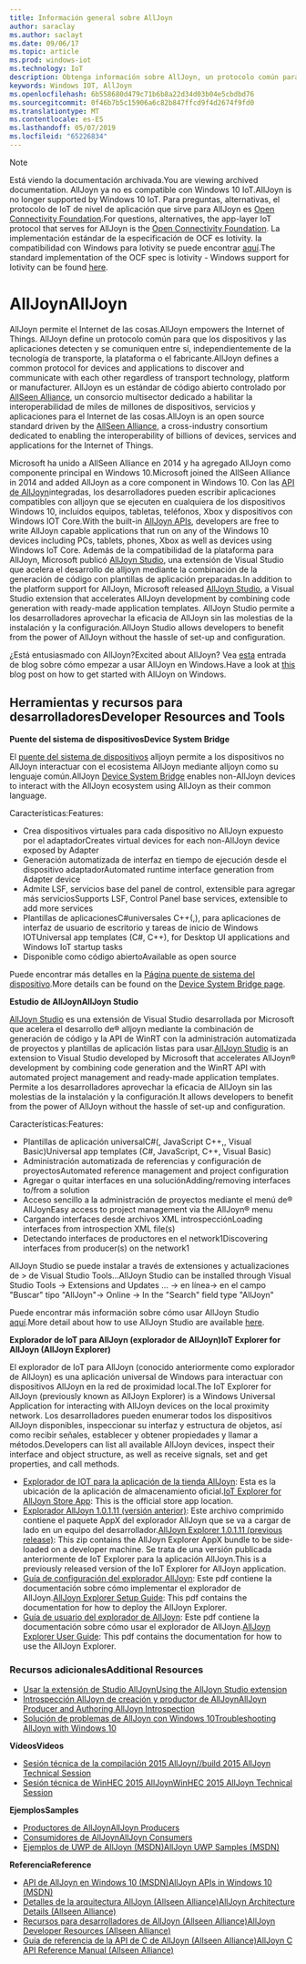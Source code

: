 ```yaml
---
title: Información general sobre AllJoyn
author: saraclay
ms.author: saclayt
ms.date: 09/06/17
ms.topic: article
ms.prod: windows-iot
ms.technology: IoT
description: Obtenga información sobre AllJoyn, un protocolo común para dispositivos IoT y cómo habilita otras extensiones y características con Windows IoT.
keywords: Windows IOT, AllJoyn
ms.openlocfilehash: 6b558680d479c71b6b8a22d34d03b04e5cbdbd76
ms.sourcegitcommit: 0f46b7b5c15906a6c82b847ffcd9f4d2674f9fd0
ms.translationtype: MT
ms.contentlocale: es-ES
ms.lasthandoff: 05/07/2019
ms.locfileid: "65226834"
---
```

> [!NOTE]
> <span data-ttu-id="e05d7-104">Está viendo la documentación archivada.</span><span class="sxs-lookup"><span data-stu-id="e05d7-104">You are viewing archived documentation.</span></span> <span data-ttu-id="e05d7-105">AllJoyn ya no es compatible con Windows 10 IoT.</span><span class="sxs-lookup"><span data-stu-id="e05d7-105">AllJoyn is no longer supported by Windows 10 IoT.</span></span> <span data-ttu-id="e05d7-106">Para preguntas, alternativas, el protocolo de IoT de nivel de aplicación que sirve para AllJoyn es [Open Connectivity Foundation](https://openconnectivity.org).</span><span class="sxs-lookup"><span data-stu-id="e05d7-106">For questions, alternatives, the app-layer IoT protocol that serves for AllJoyn is the [Open Connectivity Foundation](https://openconnectivity.org).</span></span> <span data-ttu-id="e05d7-107">La implementación estándar de la especificación de OCF es Iotivity. la compatibilidad con Windows para Iotivity se puede encontrar [aquí](https://wiki.iotivity.org/windows).</span><span class="sxs-lookup"><span data-stu-id="e05d7-107">The standard implementation of the OCF spec is Iotivity - Windows support for Iotivity can be found [here](https://wiki.iotivity.org/windows).</span></span>

# <a name="alljoyn"></a><span data-ttu-id="e05d7-108">AllJoyn</span><span class="sxs-lookup"><span data-stu-id="e05d7-108">AllJoyn</span></span>

<span data-ttu-id="e05d7-109">AllJoyn permite el Internet de las cosas.</span><span class="sxs-lookup"><span data-stu-id="e05d7-109">AllJoyn empowers the Internet of Things.</span></span> <span data-ttu-id="e05d7-110">AllJoyn define un protocolo común para que los dispositivos y las aplicaciones detecten y se comuniquen entre sí, independientemente de la tecnología de transporte, la plataforma o el fabricante.</span><span class="sxs-lookup"><span data-stu-id="e05d7-110">AllJoyn defines a common protocol for devices and applications to discover and communicate with each other regardless of transport technology, platform or manufacturer.</span></span>  <span data-ttu-id="e05d7-111">AllJoyn es un estándar de código abierto controlado por [AllSeen Alliance](https://allseenalliance.org/), un consorcio multisector dedicado a habilitar la interoperabilidad de miles de millones de dispositivos, servicios y aplicaciones para el Internet de las cosas.</span><span class="sxs-lookup"><span data-stu-id="e05d7-111">AllJoyn is an open source standard driven by the [AllSeen Alliance](https://allseenalliance.org/), a cross-industry consortium dedicated to enabling the interoperability of billions of devices, services and applications for the Internet of Things.</span></span>

<span data-ttu-id="e05d7-112">Microsoft ha unido a AllSeen Alliance en 2014 y ha agregado AllJoyn como componente principal en Windows 10.</span><span class="sxs-lookup"><span data-stu-id="e05d7-112">Microsoft joined the AllSeen Alliance in 2014 and added AllJoyn as a core component in Windows 10.</span></span> <span data-ttu-id="e05d7-113">Con las [API de AllJoyn](https://msdn.microsoft.com/library/windows/apps/windows.devices.alljoyn.aspx)integradas, los desarrolladores pueden escribir aplicaciones compatibles con alljoyn que se ejecuten en cualquiera de los dispositivos Windows 10, incluidos equipos, tabletas, teléfonos, Xbox y dispositivos con Windows IOT Core.</span><span class="sxs-lookup"><span data-stu-id="e05d7-113">With the built-in [AllJoyn APIs](https://msdn.microsoft.com/library/windows/apps/windows.devices.alljoyn.aspx), developers are free to write AllJoyn capable applications that run on any of the Windows 10 devices including PCs, tablets, phones, Xbox as well as devices using Windows IoT Core.</span></span> <span data-ttu-id="e05d7-114">Además de la compatibilidad de la plataforma para AllJoyn, Microsoft publicó [AllJoyn Studio](https://visualstudiogallery.msdn.microsoft.com/064e58a7-fb56-464b-bed5-f85914c89286), una extensión de Visual Studio que acelera el desarrollo de alljoyn mediante la combinación de la generación de código con plantillas de aplicación preparadas.</span><span class="sxs-lookup"><span data-stu-id="e05d7-114">In addition to the platform support for AllJoyn, Microsoft released [AllJoyn Studio](https://visualstudiogallery.msdn.microsoft.com/064e58a7-fb56-464b-bed5-f85914c89286), a Visual Studio extension that accelerates AllJoyn development by combining code generation with ready-made application templates.</span></span> <span data-ttu-id="e05d7-115">AllJoyn Studio permite a los desarrolladores aprovechar la eficacia de AllJoyn sin las molestias de la instalación y la configuración.</span><span class="sxs-lookup"><span data-stu-id="e05d7-115">AllJoyn Studio allows developers to benefit from the power of AllJoyn without the hassle of set-up and configuration.</span></span>

<span data-ttu-id="e05d7-116">¿Está entusiasmado con AllJoyn?</span><span class="sxs-lookup"><span data-stu-id="e05d7-116">Excited about AllJoyn?</span></span> <span data-ttu-id="e05d7-117">Vea [esta](AllJoynStudio.md) entrada de blog sobre cómo empezar a usar AllJoyn en Windows.</span><span class="sxs-lookup"><span data-stu-id="e05d7-117">Have a look at [this](AllJoynStudio.md) blog post on how to get started with AllJoyn on Windows.</span></span>


## <a name="developer-resources-and-tools"></a><span data-ttu-id="e05d7-118">Herramientas y recursos para desarrolladores</span><span class="sxs-lookup"><span data-stu-id="e05d7-118">Developer Resources and Tools</span></span>

<span data-ttu-id="e05d7-119">**Puente del sistema de dispositivos**</span><span class="sxs-lookup"><span data-stu-id="e05d7-119">**Device System Bridge**</span></span>

<span data-ttu-id="e05d7-120">El [puente del sistema de dispositivos](AllJoynDSB.md) alljoyn permite a los dispositivos no AllJoyn interactuar con el ecosistema AllJoyn mediante alljoyn como su lenguaje común.</span><span class="sxs-lookup"><span data-stu-id="e05d7-120">AllJoyn [Device System Bridge](AllJoynDSB.md) enables non-AllJoyn devices to interact with the AllJoyn ecosystem using AllJoyn as their common language.</span></span>

<span data-ttu-id="e05d7-121">Características:</span><span class="sxs-lookup"><span data-stu-id="e05d7-121">Features:</span></span>
* <span data-ttu-id="e05d7-122">Crea dispositivos virtuales para cada dispositivo no AllJoyn expuesto por el adaptador</span><span class="sxs-lookup"><span data-stu-id="e05d7-122">Creates virtual devices for each non-AllJoyn device exposed by Adapter</span></span>
* <span data-ttu-id="e05d7-123">Generación automatizada de interfaz en tiempo de ejecución desde el dispositivo adaptador</span><span class="sxs-lookup"><span data-stu-id="e05d7-123">Automated runtime interface generation from Adapter device</span></span>
* <span data-ttu-id="e05d7-124">Admite LSF, servicios base del panel de control, extensible para agregar más servicios</span><span class="sxs-lookup"><span data-stu-id="e05d7-124">Supports LSF, Control Panel base services, extensible to add more services</span></span>
* <span data-ttu-id="e05d7-125">Plantillas de aplicacionesC#universales C++(,), para aplicaciones de interfaz de usuario de escritorio y tareas de inicio de Windows IOT</span><span class="sxs-lookup"><span data-stu-id="e05d7-125">Universal app templates (C#, C++), for Desktop UI applications and Windows IoT startup tasks</span></span>
* <span data-ttu-id="e05d7-126">Disponible como código abierto</span><span class="sxs-lookup"><span data-stu-id="e05d7-126">Available as open source</span></span>

<span data-ttu-id="e05d7-127">Puede encontrar más detalles en la [Página puente de sistema del dispositivo](AllJoynDSB.md).</span><span class="sxs-lookup"><span data-stu-id="e05d7-127">More details can be found on the [Device System Bridge page](AllJoynDSB.md).</span></span>


<span data-ttu-id="e05d7-128">**Estudio de AllJoyn**</span><span class="sxs-lookup"><span data-stu-id="e05d7-128">**AllJoyn Studio**</span></span>

<span data-ttu-id="e05d7-129">[AllJoyn Studio](https://visualstudiogallery.msdn.microsoft.com/064e58a7-fb56-464b-bed5-f85914c89286) es una extensión de Visual Studio desarrollada por Microsoft que acelera el desarrollo de® alljoyn mediante la combinación de generación de código y la API de WinRT con la administración automatizada de proyectos y plantillas de aplicación listas para usar.</span><span class="sxs-lookup"><span data-stu-id="e05d7-129">[AllJoyn Studio](https://visualstudiogallery.msdn.microsoft.com/064e58a7-fb56-464b-bed5-f85914c89286) is an extension to Visual Studio developed by Microsoft that accelerates AllJoyn® development by combining code generation and the WinRT API with automated project management and ready-made application templates.</span></span> <span data-ttu-id="e05d7-130">Permite a los desarrolladores aprovechar la eficacia de AllJoyn sin las molestias de la instalación y la configuración.</span><span class="sxs-lookup"><span data-stu-id="e05d7-130">It allows developers to benefit from the power of AllJoyn without the hassle of set-up and configuration.</span></span>

<span data-ttu-id="e05d7-131">Características:</span><span class="sxs-lookup"><span data-stu-id="e05d7-131">Features:</span></span>
* <span data-ttu-id="e05d7-132">Plantillas de aplicación universalC#(, JavaScript C++,, Visual Basic)</span><span class="sxs-lookup"><span data-stu-id="e05d7-132">Universal app templates (C#, JavaScript, C++, Visual Basic)</span></span>
* <span data-ttu-id="e05d7-133">Administración automatizada de referencias y configuración de proyectos</span><span class="sxs-lookup"><span data-stu-id="e05d7-133">Automated reference management and project configuration</span></span>
* <span data-ttu-id="e05d7-134">Agregar o quitar interfaces en una solución</span><span class="sxs-lookup"><span data-stu-id="e05d7-134">Adding/removing interfaces to/from a solution</span></span>
* <span data-ttu-id="e05d7-135">Acceso sencillo a la administración de proyectos mediante el menú de® AllJoyn</span><span class="sxs-lookup"><span data-stu-id="e05d7-135">Easy access to project management via the AllJoyn® menu</span></span>
* <span data-ttu-id="e05d7-136">Cargando interfaces desde archivos XML introspección</span><span class="sxs-lookup"><span data-stu-id="e05d7-136">Loading interfaces from introspection XML file(s)</span></span>
* <span data-ttu-id="e05d7-137">Detectando interfaces de productores en el network1</span><span class="sxs-lookup"><span data-stu-id="e05d7-137">Discovering interfaces from producer(s) on the network1</span></span>

<span data-ttu-id="e05d7-138">AllJoyn Studio se puede instalar a través de extensiones y actualizaciones de > de Visual Studio Tools...</span><span class="sxs-lookup"><span data-stu-id="e05d7-138">AllJoyn Studio can be installed through Visual Studio Tools -> Extensions and Updates …</span></span> <span data-ttu-id="e05d7-139">-> en línea-> en el campo "Buscar" tipo "AllJoyn"</span><span class="sxs-lookup"><span data-stu-id="e05d7-139">-> Online -> In the "Search" field type "AllJoyn"</span></span>

<span data-ttu-id="e05d7-140">Puede encontrar más información sobre cómo usar AllJoyn Studio [aquí](AllJoynStudio.md).</span><span class="sxs-lookup"><span data-stu-id="e05d7-140">More detail about how to use AllJoyn Studio are available [here](AllJoynStudio.md).</span></span>

<span data-ttu-id="e05d7-141">**Explorador de IoT para AllJoyn (explorador de AllJoyn)**</span><span class="sxs-lookup"><span data-stu-id="e05d7-141">**IoT Explorer for AllJoyn (AllJoyn Explorer)**</span></span>

<span data-ttu-id="e05d7-142">El explorador de IoT para AllJoyn (conocido anteriormente como explorador de AllJoyn) es una aplicación universal de Windows para interactuar con dispositivos AllJoyn en la red de proximidad local.</span><span class="sxs-lookup"><span data-stu-id="e05d7-142">The IoT Explorer for AllJoyn (previously known as AllJoyn Explorer) is a Windows Universal Application for interacting with AllJoyn devices on the local proximity network.</span></span> <span data-ttu-id="e05d7-143">Los desarrolladores pueden enumerar todos los dispositivos AllJoyn disponibles, inspeccionar su interfaz y estructura de objetos, así como recibir señales, establecer y obtener propiedades y llamar a métodos.</span><span class="sxs-lookup"><span data-stu-id="e05d7-143">Developers can list all available AllJoyn devices, inspect their interface and object structure, as well as receive signals, set and get properties, and call methods.</span></span>

* <span data-ttu-id="e05d7-144">[Explorador de IOT para la aplicación de la tienda AllJoyn](https://www.microsoft.com/store/apps/9nblggh6gpxl): Esta es la ubicación de la aplicación de almacenamiento oficial.</span><span class="sxs-lookup"><span data-stu-id="e05d7-144">[IoT Explorer for AllJoyn Store App](https://www.microsoft.com/store/apps/9nblggh6gpxl): This is the official store app location.</span></span>
* <span data-ttu-id="e05d7-145">[Explorador AllJoyn 1.0.1.11 (versión anterior)](https://github.com/ms-iot/samples/releases/download/AllJoynExplorer_1.0.11/AllJoynExplorer_1.0.1.11.zip): Este archivo comprimido contiene el paquete AppX del explorador AllJoyn que se va a cargar de lado en un equipo del desarrollador.</span><span class="sxs-lookup"><span data-stu-id="e05d7-145">[AllJoyn Explorer 1.0.1.11 (previous release)](https://github.com/ms-iot/samples/releases/download/AllJoynExplorer_1.0.11/AllJoynExplorer_1.0.1.11.zip): This zip contains the AllJoyn Explorer AppX bundle to be side-loaded on a developer machine.</span></span> <span data-ttu-id="e05d7-146">Se trata de una versión publicada anteriormente de IoT Explorer para la aplicación AllJoyn.</span><span class="sxs-lookup"><span data-stu-id="e05d7-146">This is a previously released version of the IoT Explorer for AllJoyn application.</span></span>
* <span data-ttu-id="e05d7-147">[Guía de configuración del explorador AllJoyn](https://github.com/ms-iot/samples/releases/download/AllJoynExplorer_1.0.11/AllJoyn_Explorer_Setup_Guide_v1.0.pdf): Este pdf contiene la documentación sobre cómo implementar el explorador de AllJoyn.</span><span class="sxs-lookup"><span data-stu-id="e05d7-147">[AllJoyn Explorer Setup Guide](https://github.com/ms-iot/samples/releases/download/AllJoynExplorer_1.0.11/AllJoyn_Explorer_Setup_Guide_v1.0.pdf): This pdf contains the documentation for how to deploy the AllJoyn Explorer.</span></span>
* <span data-ttu-id="e05d7-148">[Guía de usuario del explorador de AllJoyn](https://github.com/ms-iot/samples/releases/download/AllJoynExplorer_1.0.11/AllJoyn_Explorer_User_Guide_v1.0.pdf): Este pdf contiene la documentación sobre cómo usar el explorador de AllJoyn.</span><span class="sxs-lookup"><span data-stu-id="e05d7-148">[AllJoyn Explorer User Guide](https://github.com/ms-iot/samples/releases/download/AllJoynExplorer_1.0.11/AllJoyn_Explorer_User_Guide_v1.0.pdf): This pdf contains the documentation for how to use the AllJoyn Explorer.</span></span>


### <a name="additional-resources"></a><span data-ttu-id="e05d7-149">Recursos adicionales</span><span class="sxs-lookup"><span data-stu-id="e05d7-149">Additional Resources</span></span>

* [<span data-ttu-id="e05d7-150">Usar la extensión de Studio AllJoyn</span><span class="sxs-lookup"><span data-stu-id="e05d7-150">Using the AllJoyn Studio extension</span></span>](AllJoynStudio.md)
* [<span data-ttu-id="e05d7-151">Introspección AllJoyn de creación y productor de AllJoyn</span><span class="sxs-lookup"><span data-stu-id="e05d7-151">AllJoyn Producer and Authoring AllJoyn Introspection</span></span>](AllJoynProducer.md)
* [<span data-ttu-id="e05d7-152">Solución de problemas de AllJoyn con Windows 10</span><span class="sxs-lookup"><span data-stu-id="e05d7-152">Troubleshooting AllJoyn with Windows 10</span></span>](AllJoynTroubleshooting.md)

<span data-ttu-id="e05d7-153">**Vídeos**</span><span class="sxs-lookup"><span data-stu-id="e05d7-153">**Videos**</span></span>

* [<span data-ttu-id="e05d7-154">Sesión técnica de la compilación 2015 AllJoyn</span><span class="sxs-lookup"><span data-stu-id="e05d7-154">//build 2015 AllJoyn Technical Session</span></span>](https://channel9.msdn.com/Events/Build/2015/2-623)
* [<span data-ttu-id="e05d7-155">Sesión técnica de WinHEC 2015 AllJoyn</span><span class="sxs-lookup"><span data-stu-id="e05d7-155">WinHEC 2015 AllJoyn Technical Session</span></span>](https://channel9.msdn.com/Events/WinHEC/2015/IOT200)

<span data-ttu-id="e05d7-156">**Ejemplos**</span><span class="sxs-lookup"><span data-stu-id="e05d7-156">**Samples**</span></span>

* [<span data-ttu-id="e05d7-157">Productores de AllJoyn</span><span class="sxs-lookup"><span data-stu-id="e05d7-157">AllJoyn Producers</span></span>](https://github.com/Microsoft/Windows-universal-samples/tree/master/Samples/AllJoyn/ProducerExperiences)
* [<span data-ttu-id="e05d7-158">Consumidores de AllJoyn</span><span class="sxs-lookup"><span data-stu-id="e05d7-158">AllJoyn Consumers</span></span>](https://github.com/Microsoft/Windows-universal-samples/tree/master/Samples/AllJoyn/ConsumerExperiences)
* [<span data-ttu-id="e05d7-159">Ejemplos de UWP de AllJoyn (MSDN)</span><span class="sxs-lookup"><span data-stu-id="e05d7-159">AllJoyn UWP Samples (MSDN)</span></span>](https://github.com/Microsoft/Windows-universal-samples/tree/master/Samples/AllJoyn/ConsumerExperiences)

<span data-ttu-id="e05d7-160">**Referencia**</span><span class="sxs-lookup"><span data-stu-id="e05d7-160">**Reference**</span></span>

* [<span data-ttu-id="e05d7-161">API de AllJoyn en Windows 10 (MSDN)</span><span class="sxs-lookup"><span data-stu-id="e05d7-161">AllJoyn APIs in Windows 10 (MSDN)</span></span>](https://msdn.microsoft.com/library/windows/apps/xaml/windows.devices.alljoyn.aspx)
* [<span data-ttu-id="e05d7-162">Detalles de la arquitectura AllJoyn (Allseen Alliance)</span><span class="sxs-lookup"><span data-stu-id="e05d7-162">AllJoyn Architecture Details (Allseen Alliance)</span></span>](https://allseenalliance.org/developers/learn/)
* [<span data-ttu-id="e05d7-163">Recursos para desarrolladores de AllJoyn (Allseen Alliance)</span><span class="sxs-lookup"><span data-stu-id="e05d7-163">AllJoyn Developer Resources (Allseen Alliance)</span></span>](https://allseenalliance.org/developers/develop/)
* [<span data-ttu-id="e05d7-164">Guía de referencia de la API de C de AllJoyn (Allseen Alliance)</span><span class="sxs-lookup"><span data-stu-id="e05d7-164">AllJoyn C API Reference Manual (Allseen Alliance)</span></span>](https://allseenalliance.org/docs/api/c/index.html)

